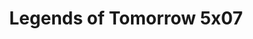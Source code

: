 ---
layout: episodios
title: "Legends of Tomorrow 5x07"
url_serie_padre: 'legends-of-tomorrow/temporada-5'
category: 'series'
capitulo: 'yes'
anio: '2020'
prev: 'capitulo-6'
proximo: 'capitulo-8'
sandbox: allow-same-origin allow-forms
idioma: 'Subtitulado'
calidad: 'Full HD'
reproductores_fembed: ["https://feurl.com/v/zg8zlbjrl0w53q5","Subtitulado","https://feurl.com/v/dkwj0cxjlk05yn1","Subtitulado","https://www.seriemega.site/v/gmyxka-mw8my--z","Subtitulado","https://fembed.live/v/ry3kqaemz6x0250","Subtitulado","https://player.premiumstream.live/player.php?id=MTYwMw&sub=https://sub.cuevana2.io/vtt-sub/sub7/DCs.Legends.of.Tomorrow.S05E07.vtt","https://feurl.com/v/e2nj6a-1k3ky3r6","Subtitulado","Subtitulado","https://player.openloadpremium.com/player.php?id=MTM2OQ","Subtitulado","https://gdriveplayer.me/embed2.php?link=%252FQWICNpFQmHzuJD672nkwQmR4bTZDgn%252FfGLx44893pHGmqvsW6MMa13hP9IhJD3%252BuiHRmcNMsfiwEdcMUFClJBGndS%252BOUDFiDD6qxGzPN3LVwZtrWwFjP%252BmznpxTuZmdO4AeDt%252B7WwtpqE%252FuEgNCIa%252B60XxailqSfvO%252BNfzKo6qEJIbDVW6nj8%252FMcgjvxg%252BLziqZF4BqseVbLIt7%252FXrxfQ","Subtitulado"]
image_banner: 'https://res.cloudinary.com/imbriitneysam/image/upload/v1546476989/punisher-banner-min.jpg'
reproductor: 'fembed'
clasificacion: '+10'
tags:
- Ciencia-Ficcion
---